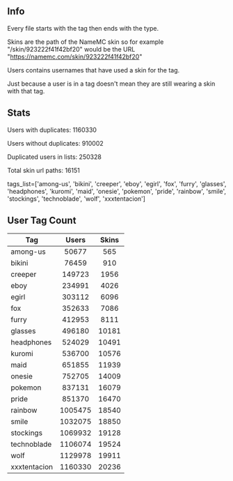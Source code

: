 ## Info

Every file starts with the tag then ends with the type.

Skins are the path of the NameMC skin so for example "/skin/923222f41f42bf20" would be the URL "https://namemc.com/skin/923222f41f42bf20"

Users contains usernames that have used a skin for the tag.

Just because a user is in a tag doesn't mean they are still wearing a skin with that tag.

## Stats

Users with duplicates: 1160330

Users without duplicates:  910002

Duplicated users in lists: 250328

Total skin url paths: 16151

tags_list=['among-us', 'bikini', 'creeper', 'eboy', 'egirl', 'fox', 'furry', 'glasses', 'headphones', 'kuromi', 'maid', 'onesie', 'pokemon', 'pride', 'rainbow', 'smile', 'stockings', 'technoblade', 'wolf', 'xxxtentacion']

## User Tag Count

| Tag | Users | Skins |
|-----|:-----:|:-----:|
| among-us | 50677 | 565 |
| bikini | 76459 | 910 |
| creeper | 149723 | 1956 |
| eboy | 234991 | 4026 |
| egirl | 303112 | 6096 |
| fox | 352633 | 7086 |
| furry | 412953 | 8111 |
| glasses | 496180 | 10181 |
| headphones | 524029 | 10491 |
| kuromi | 536700 | 10576 |
| maid | 651855 | 11939 |
| onesie | 752705 | 14009 |
| pokemon | 837131 | 16079 |
| pride | 851370 | 16470 |
| rainbow | 1005475 | 18540 |
| smile | 1032075 | 18850 |
| stockings | 1069932 | 19128 |
| technoblade | 1106074 | 19524 |
| wolf | 1129978 | 19911 |
| xxxtentacion | 1160330 | 20236 |

